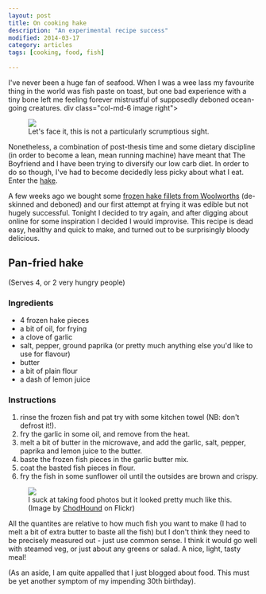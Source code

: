 ```yaml
---
layout: post
title: On cooking hake
description: "An experimental recipe success"
modified: 2014-03-17
category: articles
tags: [cooking, food, fish]
 
---
```

<p>I've never been a huge fan of seafood. When I was a wee lass my favourite thing in the world was fish paste on toast, but one bad experience with a tiny bone left me feeling forever mistrustful of supposedly deboned ocean-going creatures. 
div class="col-md-6 image right">
<figure class="right horizontal"><img src="{{ site.url }}/images/Merluccius_capensis.jpg"><figcaption>Let's face it, this is not a particularly scrumptious sight.</figcaption></figure>
</div></p>
Nonetheless, a combination of post-thesis time and some dietary discipline (in order to become a lean, mean running machine) have meant that The Boyfriend and I have been trying to diversify our low carb diet. In order to do so though, I've had to become decidedly less picky about what I eat. Enter the <a href="http://en.wikipedia.org/wiki/Merluccius_capensis">hake</a>.

A few weeks ago we bought some <a href="http://www.woolworths.co.za/store/fragments/product-details/product-details-index.jsp?productId=20012052">frozen hake fillets from Woolworths</a> (de-skinned and deboned) and our first attempt at frying it was edible but not hugely successful. Tonight I decided to try again, and after digging about online for some inspiration I decided I would improvise. This recipe is dead easy, healthy and quick to make, and turned out to be surprisingly bloody delicious. 

<h2>Pan-fried hake</h2>
<p>(Serves 4, or 2 very hungry people)
<h3>Ingredients</h3>

<ul>
<li>4 frozen hake pieces</li>
<li>a bit of oil, for frying</li>
<li>a clove of garlic</li>
<li>salt, pepper, ground paprika (or pretty much anything else you'd like to use for flavour)</li>
<li>butter</li>
<li>a bit of plain flour</li>
<li>a dash of lemon juice</li>
</ul>

<h3>Instructions</h3>
<ol>
<li>rinse the frozen fish and pat try with some kitchen towel (NB: don't defrost it!).</li>	
<li>fry the garlic in some oil, and remove from the heat.</li>
<li>melt a bit of butter in the microwave, and add the garlic, salt, pepper, paprika and lemon juice to the butter.</li>
<li>baste the frozen fish pieces in the garlic butter mix.</li>
<li>coat the basted fish pieces in flour.</li>
<li>fry the fish in some sunflower oil until the outsides are brown and crispy.</li>
</ol>
<div class="col-md-6 image center"><figure class="center horizontal"><img src="{{ site.url }}/images/hake.jpg"/>
<figcaption>I suck at taking food photos but it looked pretty much like this. (Image by <a href="http://www.flickr.com/photos/chodhound/4549921273/sizes/l/" target="_blank">ChodHound</a> on Flickr)</figcaption></figure></div>
All the quantites are relative to how much fish you want to make (I had to melt a bit of extra butter to baste all the fish) but I don't think they need to be precisely measured out - just use common sense. I think it would go well with steamed veg, or just about any greens or salad. A nice, light, tasty meal!

(As an aside, I am quite appalled that I just blogged about food. This must be yet another symptom of my impending 30th birthday).




